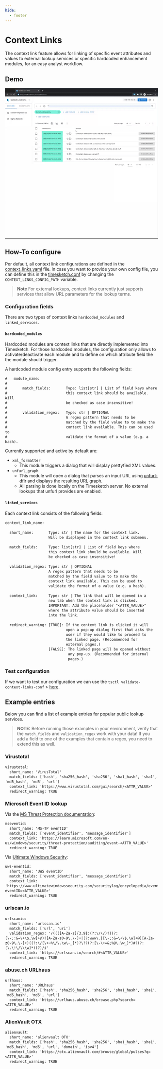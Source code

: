 ```yaml
---
hide:
  - footer
---
```

# Context Links

The context link feature allows for linking of specific event attributes and
values to external lookup services or specific hardcoded enhancement modules,
for an easy analyst workflow.

## Demo

![TS_ContextLinks_RedirectWarn](../../assets/images/TS_ContextLinks_RedirectWarn.gif)

## How-To configure

Per default, all context link configurations are defined in the
[context_links.yaml](../../../data/context_links.yaml) file. In case you want to
provide your own config file, you can define this in the
[timesketch.conf](../../../data/timesketch.conf) by changing the
`CONTEXT_LINKS_CONFIG_PATH` variable.

> **Note**
For external lookups, context links currently just supports services that allow
URL parameters for the lookup terms.

### Configuration fields

There are two types of context links `hardcoded_modules` and `linked_services`.

#### `hardcoded_modules`

Hardcoded modules are context links that are directly implemented into
Timesketch. For those hardcoded modules, the configuration only allows to
activate/deactivate each module and to define on which attribute field the
the module should trigger.

A hardcoded module config entry supports the following fields:

```
#   module_name:
#
#       match_fields:       Type: list[str] | List of field keys where
#                           this context link should be available. Will
#                           be checked as case insensitive!
#
#       validation_regex:   Type: str | OPTIONAL
#                           A regex pattern that needs to be
#                           matched by the field value to to make the
#                           context link available. This can be used to
#                           validate the format of a value (e.g. a hash).
```

Currently supported and active by default are:
* `xml_formatter`
  * This module triggers a dialog that will display prettyfied XML values.
* `unfurl_graph`
  * This module will open a dialog that parses an input URL using
  [unfurl-dfir](https://github.com/obsidianforensics/unfurl) and displays the
  resulting URL graph.
  * All parsing is done locally on the Timesketch server. No external lookups
  that unfurl provides are enabled.

#### `linked_services`

Each context link consists of the following fields:

```
context_link_name:

  short_name:       Type: str | The name for the context link.
                    Will be displayed in the context link submenu.

  match_fields:     Type: list[str] | List of field keys where
                    this context link should be available. Will
                    be checked as case insensitive!

  validation_regex: Type: str | OPTIONAL
                    A regex pattern that needs to be
                    matched by the field value to to make the
                    context link available. This can be used to
                    validate the format of a value (e.g. a hash).

  context_link:     Type: str | The link that will be opened in a
                    new tab when the context link is clicked.
                    IMPORTANT: Add the placeholder "<ATTR_VALUE>"
                    where the attribute value should be inserted
                    into the link.

  redirect_warning: [TRUE]: If the context link is clicked it will
                            open a pop-up dialog first that asks the
                            user if they would like to proceed to
                            the linked page. (Recommended for
                            external pages.)
                    [FALSE]: The linked page will be opened without
                             any pop-up. (Recommended for internal
                             pages.)
```

### Test configuration

If we want to test our configuration we can use the
`tsctl validate-context-links-conf` > [here](https://timesketch.org/guides/admin/admin-cli/#context-links).

## Example entries

Below you can find a list of example entries for popular public lookup services.

> **NOTE:**
Before running those examples in your environment, verify that the `match_fields`
and `validation_regex` work with your data! If you add a field to one of the
examples that contain a regex, you need to extend this as well.

### Virustotal

```
virustotal:
  short_name: 'VirusTotal'
  match_fields: ['hash', 'sha256_hash', 'sha256', 'sha1_hash', 'sha1', 'md5_hash', 'md5', 'url']
  context_link: 'https://www.virustotal.com/gui/search/<ATTR_VALUE>'
  redirect_warning: TRUE
```

### Microsoft Event ID lookup

Via the [MS Threat Protection documentation](https://learn.microsoft.com/en-us/windows/security/threat-protection/):

```
mseventid:
  short_name: 'MS-TP eventID'
  match_fields: ['event_identifier', 'message_identifier']
  context_link: 'https://learn.microsoft.com/en-us/windows/security/threat-protection/auditing/event-<ATTR_VALUE>'
  redirect_warning: TRUE
```

Via [Ultimate Windows Security](https://www.ultimatewindowssecurity.com/securitylog/):

```
uws-eventid:
  short_name: 'UWS eventID'
  match_fields: ['event_identifier', 'message_identifier']
  context_link: 'https://www.ultimatewindowssecurity.com/securitylog/encyclopedia/event.aspx?eventID=<ATTR_VALUE>'
  redirect_warning: TRUE
```

### urlscan.io

```
urlscanio:
  short_name: 'urlscan.io'
  match_fields: ['url', 'uri']
  validation_regex: '/((([A-Za-z]{3,9}:(?:\/\/)?)(?:[\-;:&=\+\$,\w]+@)?[A-Za-z0-9\.\-]+|(?:www\.|[\-;:&=\+\$,\w]+@)[A-Za-z0-9\.\-]+)((?:\/[\+~%\/\.\w\-_]*)?\??(?:[\-\+=&;%@\.\w_]*)#?(?:[\.\!\/\\\w]*))?)/i'
  context_link: 'https://urlscan.io/search/#<ATTR_VALUE>'
  redirect_warning: TRUE
```

### abuse.ch URLhaus

```
urlhaus:
  short_name: 'URLhaus'
  match_fields: ['hash', 'sha256_hash', 'sha256', 'sha1_hash', 'sha1', 'md5_hash', 'md5', 'url']
  context_link: 'https://urlhaus.abuse.ch/browse.php?search=<ATTR_VALUE>'
  redirect_warning: TRUE
```

### AlienVault OTX

```
alienvault:
  short_name: 'alienvault OTX'
  match_fields: ['hash', 'sha256_hash', 'sha256', 'sha1_hash', 'sha1', 'md5_hash', 'md5', 'url', 'domain', 'ipv4']
  context_link: 'https://otx.alienvault.com/browse/global/pulses?q=<ATTR_VALUE>'
  redirect_warning: TRUE
```
